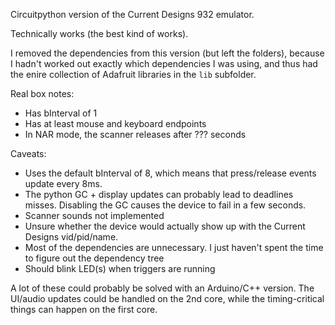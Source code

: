 Circuitpython version of the Current Designs 932 emulator.

Technically works (the best kind of works).

I removed the dependencies from this version (but left the folders), because I hadn't worked out exactly which dependencies I was using, and thus had the enire collection of Adafruit libraries in the `lib` subfolder.

Real box notes:
 - Has bInterval of 1
 - Has at least mouse and keyboard endpoints
 - In NAR mode, the scanner releases after ??? seconds

Caveats:
 - Uses the default bInterval of 8, which means that press/release events update every 8ms.
 - The python GC + display updates can probably lead to deadlines misses. Disabling the GC causes the device to fail in a few seconds.
 - Scanner sounds not implemented
 - Unsure whether the device would actually show up with the Current Designs vid/pid/name.
 - Most of the dependencies are unnecessary. I just haven't spent the time to figure out the dependency tree
 - Should blink LED(s) when triggers are running

A lot of these could probably be solved with an Arduino/C++ version. The UI/audio updates could be handled on the 2nd core, while the timing-critical things can happen on the first core.

